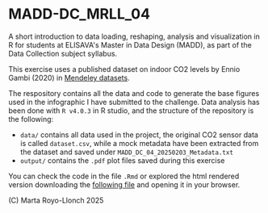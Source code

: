 # MADD-DC_MRLL_04  

A short introduction to data loading, reshaping, analysis and visualization in R for students at ELISAVA's Master in Data Design (MADD), as part of the Data Collection subject syllabus. 

This exercise uses a published dataset on indoor CO2 levels by Ennio Gambi (2020) in [Mendeley datasets](https://data.mendeley.com/datasets/kn3x9rz3kd/1).   

The respository contains all the data and code to generate the base figures used in the infographic I have submitted to the challenge. Data analysis has been done with `R v4.0.3` in R studio, and the structure of the repository is the following:  

* `data/` contains all data used in the project, the original CO2 sensor data is called `dataset.csv`, while a mock metadata have been extracted from the dataset and saved under `MADD_DC_04_20250203_Metadata.txt`   
* `output/` contains the `.pdf` plot files saved during this exercise    

You can check the code in the file `.Rmd` or explored the html rendered version downloading the [following file](https://martaroyo.github.io/ELISAVA-MADD-DC-MRLL-04/ELISAVA-MADD-DC-MRLL-04-20250203.html) and opening it in your browser.  

(C) Marta Royo-Llonch
2025
